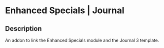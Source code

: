 # Enhanced Specials | Journal

## Description
An addon to link the Enhanced Specials module and the Journal 3 template.
